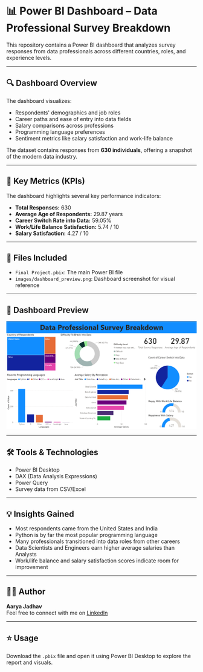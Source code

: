 # 📊 Power BI Dashboard – Data Professional Survey Breakdown

This repository contains a Power BI dashboard that analyzes survey responses from data professionals across different countries, roles, and experience levels.

---

## 🔍 Dashboard Overview

The dashboard visualizes:
- Respondents' demographics and job roles
- Career paths and ease of entry into data fields
- Salary comparisons across professions
- Programming language preferences
- Sentiment metrics like salary satisfaction and work-life balance

The dataset contains responses from **630 individuals**, offering a snapshot of the modern data industry.

---

## 📌 Key Metrics (KPIs)

The dashboard highlights several key performance indicators:

- **Total Responses:** 630  
- **Average Age of Respondents:** 29.87 years  
- **Career Switch Rate into Data:** 59.05%  
- **Work/Life Balance Satisfaction:** 5.74 / 10  
- **Salary Satisfaction:** 4.27 / 10  

---

## 📁 Files Included

- `Final Project.pbix`: The main Power BI file
- `images/dashboard_preview.png`: Dashboard screenshot for visual reference

---

## 📸 Dashboard Preview

![Dashboard Screenshot](Dashboard%20Preview.png)

---

## 🛠 Tools & Technologies

- Power BI Desktop
- DAX (Data Analysis Expressions)
- Power Query
- Survey data from CSV/Excel

---

## 💡 Insights Gained

- Most respondents came from the United States and India
- Python is by far the most popular programming language
- Many professionals transitioned into data roles from other careers
- Data Scientists and Engineers earn higher average salaries than Analysts
- Work/life balance and salary satisfaction scores indicate room for improvement

---

## 🙋‍♂️ Author

**Aarya Jadhav**  
Feel free to connect with me on [LinkedIn]()

---

## ⭐ Usage

Download the `.pbix` file and open it using Power BI Desktop to explore the report and visuals.
